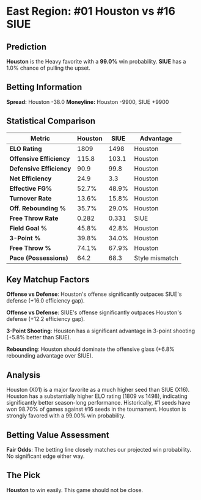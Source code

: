# East Region: #01 Houston vs #16 SIUE

## Prediction
**Houston** is the Heavy favorite with a **99.0%** win probability.
**SIUE** has a 1.0% chance of pulling the upset.

## Betting Information
**Spread:** Houston -38.0
**Moneyline:** Houston -9900, SIUE +9900

## Statistical Comparison

| Metric | Houston | SIUE | Advantage |
|--------|-----------------|-----------------|----------|
| **ELO Rating** | 1809 | 1498 | Houston |
| **Offensive Efficiency** | 115.8 | 103.1 | Houston |
| **Defensive Efficiency** | 90.9 | 99.8 | Houston |
| **Net Efficiency** | 24.9 | 3.3 | Houston |
| **Effective FG%** | 52.7% | 48.9% | Houston |
| **Turnover Rate** | 13.6% | 15.8% | Houston |
| **Off. Rebounding %** | 35.7% | 29.0% | Houston |
| **Free Throw Rate** | 0.282 | 0.331 | SIUE |
| **Field Goal %** | 45.8% | 42.8% | Houston |
| **3-Point %** | 39.8% | 34.0% | Houston |
| **Free Throw %** | 74.1% | 67.9% | Houston |
| **Pace (Possessions)** | 64.2 | 68.3 | Style mismatch |

## Key Matchup Factors

**Offense vs Defense**: Houston's offense significantly outpaces SIUE's defense (+16.0 efficiency gap).

**Offense vs Defense**: SIUE's offense significantly outpaces Houston's defense (+12.2 efficiency gap).

**3-Point Shooting**: Houston has a significant advantage in 3-point shooting (+5.8% better than SIUE).

**Rebounding**: Houston should dominate the offensive glass (+6.8% rebounding advantage over SIUE).

## Analysis

Houston (X01) is a major favorite as a much higher seed than SIUE (X16). Houston has a substantially higher ELO rating (1809 vs 1498), indicating significantly better season-long performance. Historically, #1 seeds have won 98.70% of games against #16 seeds in the tournament. Houston is strongly favored with a 99.00% win probability.

## Betting Value Assessment

**Fair Odds**: The betting line closely matches our projected win probability. No significant edge either way.

## The Pick

**Houston** to win easily. This game should not be close.

